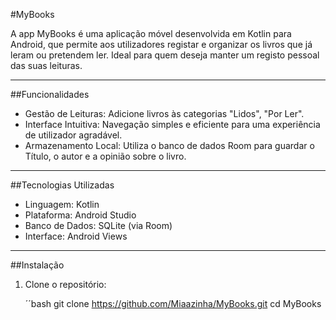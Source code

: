#MyBooks

A app MyBooks é uma aplicação móvel desenvolvida em Kotlin para Android, que permite aos utilizadores registar e organizar os livros que já leram ou pretendem ler. Ideal para quem deseja manter um registo pessoal das suas leituras.

---

##Funcionalidades

- Gestão de Leituras: Adicione livros às categorias "Lidos", "Por Ler".
- Interface Intuitiva: Navegação simples e eficiente para uma experiência de utilizador agradável.
- Armazenamento Local: Utiliza o banco de dados Room para guardar o Título, o autor e a opinião sobre o livro.

---

##Tecnologias Utilizadas

- Linguagem: Kotlin
- Plataforma: Android Studio
- Banco de Dados: SQLite (via Room)
- Interface: Android Views

---

##Instalação

1. Clone o repositório:

   ´´bash
   git clone https://github.com/Miaazinha/MyBooks.git
   cd MyBooks
